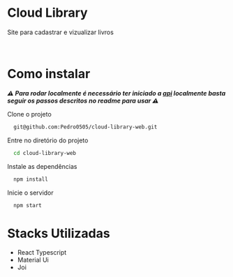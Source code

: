 
# Cloud Library

Site para cadastrar e vizualizar livros

<br />

# Como instalar

  ***⚠️ Para rodar localmente é necessário ter iniciado a [api](https://github.com/Pedro0505/cloud-library-backend) localmente basta seguir os passos descritos no readme para usar ⚠️***

Clone o projeto

```bash
  git@github.com:Pedro0505/cloud-library-web.git
```

Entre no diretório do projeto

```bash
  cd cloud-library-web
```

Instale as dependências

```bash
  npm install
```

Inicie o servidor

```bash
  npm start
```
# Stacks Utilizadas

- React
  Typescript
- Material Ui
- Joi
